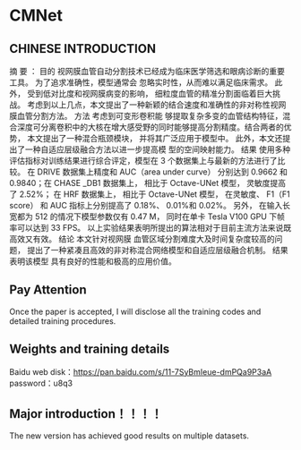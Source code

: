 # CMNet
## CHINESE INTRODUCTION
摘 要 ： 目的 视网膜血管自动分割技术已经成为临床医学筛选和眼病诊断的重要工具。 为了追求准确性，模型通常会
忽略实时性，从而难以满足临床需求。 此外， 受到低对比度和视网膜病变的影响， 细粒度血管的精准分割面临着巨大挑战。
考虑到以上几点，本文提出了一种新颖的结合速度和准确性的非对称性视网膜血管分割方法。 方法 考虑到可变形卷积能
够提取复杂多变的血管结构特征，混合深度可分离卷积中的大核在增大感受野的同时能够提高分割精度。结合两者的优势，
本文提出了一种混合瓶颈模块， 并将其广泛应用于模型中。 此外，本文还提出了一种自适应层级融合方法以进一步提高模
型的空间映射能力。 结果 使用多种评估指标对训练结果进行综合评定，模型在 3 个数据集上与最新的方法进行了比较。
在 DRIVE 数据集上精度和 AUC（area under curve） 分别达到 0.9662 和 0.9840；在 CHASE _DB1 数据集上， 相比于
Octave-UNet 模型， 灵敏度提高了 2.52%； 在 HRF 数据集上， 相比于 Octave-UNet 模型， 在灵敏度、 F1（F1 score） 和 AUC
指标上分别提高了 0.18%、 0.01%和 0.02%。 另外， 在输入长宽都为 512 的情况下模型参数仅有 0.47 M， 同时在单卡 Tesla
V100 GPU 下帧率可以达到 33 FPS。 以上实验结果表明所提出的算法相对于目前主流方法来说既高效又有效。 结论 本文针对视网膜
血管区域分割难度大及时间复杂度较高的问题， 提出了一种紧凑且高效的非对称混合网络模型和自适应层级融合机制。 结果表明该模型
具有良好的性能和极高的应用价值。


## Pay Attention
Once the paper is accepted, I will disclose all the training codes and detailed training procedures.

## Weights and training details
Baidu web disk：https://pan.baidu.com/s/11-7SyBmIeue-dmPQa9P3aA  
password：u8q3

## Major introduction！！！！
The new version has achieved good results on multiple datasets.
